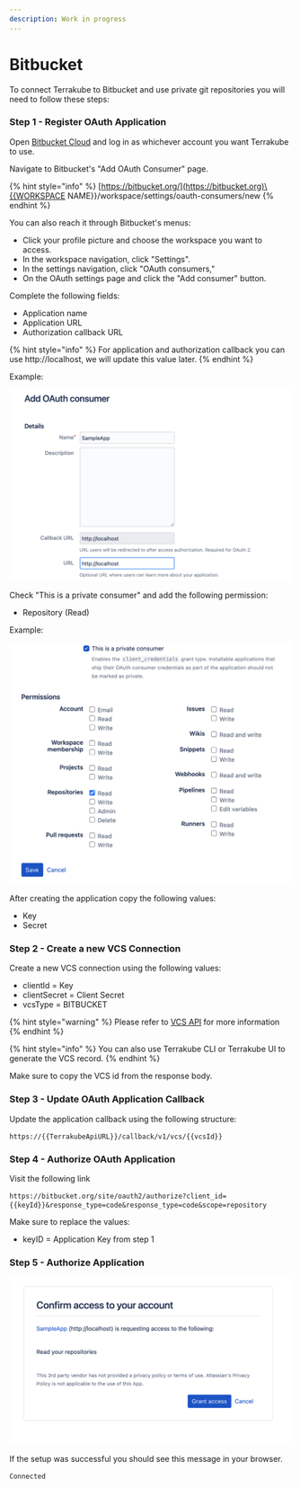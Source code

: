 ```yaml
---
description: Work in progress
---
```


# Bitbucket

To connect Terrakube to Bitbucket and use private git repositories you will need to follow these steps:

### Step 1 - Register OAuth Application

Open [Bitbucket Cloud](https://bitbucket.org) and log in as whichever account you want Terrakube to use.

Navigate to Bitbucket's "Add OAuth Consumer" page.

{% hint style="info" %}
[https://bitbucket.org/](https://bitbucket.org)\{{WORKSPACE NAME\}}/workspace/settings/oauth-consumers/new
{% endhint %}

You can also reach it through Bitbucket's menus:

* Click your profile picture and choose the workspace you want to access.
* In the workspace navigation, click "Settings".
* In the settings navigation, click "OAuth consumers,"
* On the OAuth settings page and click the "Add consumer" button.

Complete the following fields:

* Application name
* Application URL
* Authorization callback URL

{% hint style="info" %}
For application and authorization callback you can use http://localhost, we will update this value later.
{% endhint %}

Example:

![](<../.gitbook/assets/image (2) (1).png>)

Check "This is a private consumer" and add the following permission:

* Repository (Read)

Example:

![](<../.gitbook/assets/image (6) (1).png>)

After creating the application copy the following values:

* Key
* Secret

### Step 2 - Create a new VCS Connection

Create a new VCS connection using the following values:

* clientId = Key
* clientSecret = Client Secret
* vcsType = BITBUCKET

{% hint style="warning" %}
Please refer to [VCS API](../api/methods/vcs.md) for more information
{% endhint %}

{% hint style="info" %}
You can also use Terrakube CLI or Terrakube UI to generate the VCS record.
{% endhint %}

Make sure to copy the VCS id from the response body.

### Step 3 - Update OAuth Application Callback

Update the application callback using the following structure:

```
https://{{TerrakubeApiURL}}/callback/v1/vcs/{{vcsId}}
```

### Step 4 - Authorize OAuth Application

Visit the following link

```
https://bitbucket.org/site/oauth2/authorize?client_id={{keyId}}&response_type=code&response_type=code&scope=repository
```

Make sure to replace the values:

* keyID = Application Key from step 1

### Step 5 - Authorize Application

![](<../.gitbook/assets/image (4) (1).png>)

If the setup was successful you should see this message in your browser.

```
Connected 
```
